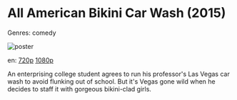 # All American Bikini Car Wash (2015)

Genres: comedy

![poster](http://image.tmdb.org/t/p/w500/ApfptJh7UC0IyHUt9ZxqJA4hhH.jpg)

en:
  [720p](magnet:?xt=urn:btih:438514969BD3E03B1D4E2CBE7480084B9E2A9518&tr=udp://glotorrents.pw:6969/announce&tr=udp://tracker.opentrackr.org:1337/announce&tr=udp://torrent.gresille.org:80/announce&tr=udp://tracker.openbittorrent.com:80&tr=udp://tracker.coppersurfer.tk:6969&tr=udp://tracker.leechers-paradise.org:6969&tr=udp://p4p.arenabg.ch:1337&tr=udp://tracker.internetwarriors.net:1337)
  [1080p](magnet:?xt=urn:btih:A9F047DC8C47FE405608E8F7837B9B934E0D1E78&tr=udp://glotorrents.pw:6969/announce&tr=udp://tracker.opentrackr.org:1337/announce&tr=udp://torrent.gresille.org:80/announce&tr=udp://tracker.openbittorrent.com:80&tr=udp://tracker.coppersurfer.tk:6969&tr=udp://tracker.leechers-paradise.org:6969&tr=udp://p4p.arenabg.ch:1337&tr=udp://tracker.internetwarriors.net:1337)
  


An enterprising college student agrees to run his professor's Las Vegas car wash to avoid flunking out of school. But it's Vegas gone wild when he decides to staff it with gorgeous bikini-clad girls.